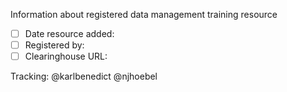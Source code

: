 Information about registered data management training resource

- [ ] Date resource added: 
- [ ] Registered by: 
- [ ] Clearinghouse URL: 

Tracking: @karlbenedict @njhoebel
